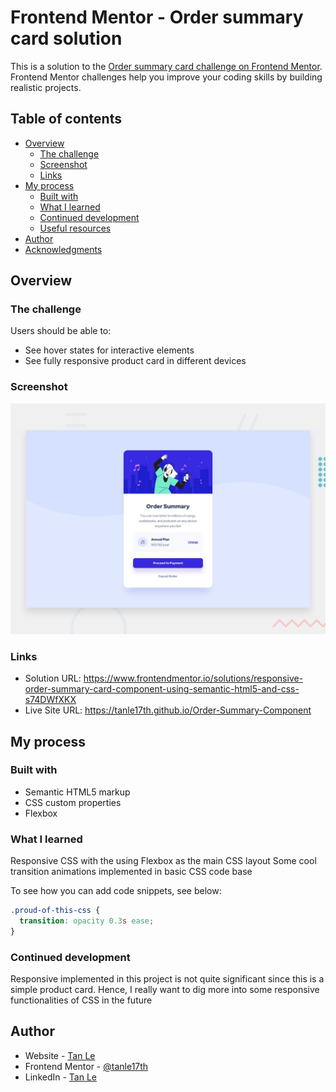 # Frontend Mentor - Order summary card solution

This is a solution to the [Order summary card challenge on Frontend Mentor](https://www.frontendmentor.io/challenges/order-summary-component-QlPmajDUj). Frontend Mentor challenges help you improve your coding skills by building realistic projects.

## Table of contents

- [Overview](#overview)
  - [The challenge](#the-challenge)
  - [Screenshot](#screenshot)
  - [Links](#links)
- [My process](#my-process)
  - [Built with](#built-with)
  - [What I learned](#what-i-learned)
  - [Continued development](#continued-development)
  - [Useful resources](#useful-resources)
- [Author](#author)
- [Acknowledgments](#acknowledgments)

## Overview

### The challenge

Users should be able to:

- See hover states for interactive elements
- See fully responsive product card in different devices

### Screenshot

![](./design/desktop-preview.jpg)

### Links

- Solution URL: https://www.frontendmentor.io/solutions/responsive-order-summary-card-component-using-semantic-html5-and-css-s74DWfXKX
- Live Site URL: https://tanle17th.github.io/Order-Summary-Component

## My process

### Built with

- Semantic HTML5 markup
- CSS custom properties
- Flexbox

### What I learned

Responsive CSS with the using Flexbox as the main CSS layout
Some cool transition animations implemented in basic CSS code base

To see how you can add code snippets, see below:

```css
.proud-of-this-css {
  transition: opacity 0.3s ease;
}
```

### Continued development

Responsive implemented in this project is not quite significant since this is a simple product card. Hence, I really want to dig more into some responsive functionalities of CSS in the future

## Author

- Website - [Tan Le](https://tanle17th.github.io/My-Portfolio)
- Frontend Mentor - [@tanle17th](https://www.frontendmentor.io/profile/tanle17th)
- LinkedIn - [Tan Le](https://www.linkedin.com/in/tan-le-296b001a0)
